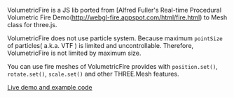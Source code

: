 VolumetricFire is a JS lib ported from [Alfred Fuller's Real-time Procedural Volumetric Fire Demo(http://webgl-fire.appspot.com/html/fire.html) to Mesh class for three.js.

VolumetricFire does not use particle system. Because maximum `pointSize` of particles( a.k.a. VTF ) is limited and uncontrollable. Therefore, VolumetricFire is not limited by maximum size.

You can use fire meshes of VolumetricFire provides with `position.set()`, `rotate.set()`, `scale.set()` and other THREE.Mesh features.

[Live demo and example code](http://yomotsu.github.io/VolumetricFire/demo.html)
